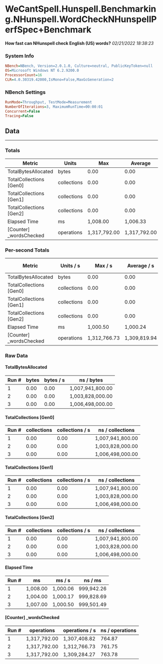 ﻿# WeCantSpell.Hunspell.Benchmarking.NHunspell.WordCheckNHunspellPerfSpec+Benchmark
__How fast can NHunspell check English (US) words?__
_02/21/2022 18:38:23_
### System Info
```ini
NBench=NBench, Version=2.0.1.0, Culture=neutral, PublicKeyToken=null
OS=Microsoft Windows NT 6.2.9200.0
ProcessorCount=16
CLR=4.0.30319.42000,IsMono=False,MaxGcGeneration=2
```

### NBench Settings
```ini
RunMode=Throughput, TestMode=Measurement
NumberOfIterations=3, MaximumRunTime=00:00:01
Concurrent=False
Tracing=False
```

## Data
-------------------

### Totals
|          Metric |           Units |             Max |         Average |             Min |          StdDev |
|---------------- |---------------- |---------------- |---------------- |---------------- |---------------- |
|TotalBytesAllocated |           bytes |            0.00 |            0.00 |            0.00 |            0.00 |
|TotalCollections [Gen0] |     collections |            0.00 |            0.00 |            0.00 |            0.00 |
|TotalCollections [Gen1] |     collections |            0.00 |            0.00 |            0.00 |            0.00 |
|TotalCollections [Gen2] |     collections |            0.00 |            0.00 |            0.00 |            0.00 |
|    Elapsed Time |              ms |        1,008.00 |        1,006.33 |        1,004.00 |            2.08 |
|[Counter] _wordsChecked |      operations |    1,317,792.00 |    1,317,792.00 |    1,317,792.00 |            0.00 |

### Per-second Totals
|          Metric |       Units / s |         Max / s |     Average / s |         Min / s |      StdDev / s |
|---------------- |---------------- |---------------- |---------------- |---------------- |---------------- |
|TotalBytesAllocated |           bytes |            0.00 |            0.00 |            0.00 |            0.00 |
|TotalCollections [Gen0] |     collections |            0.00 |            0.00 |            0.00 |            0.00 |
|TotalCollections [Gen1] |     collections |            0.00 |            0.00 |            0.00 |            0.00 |
|TotalCollections [Gen2] |     collections |            0.00 |            0.00 |            0.00 |            0.00 |
|    Elapsed Time |              ms |        1,000.50 |        1,000.24 |        1,000.06 |            0.23 |
|[Counter] _wordsChecked |      operations |    1,312,766.73 |    1,309,819.94 |    1,307,408.82 |        2,718.82 |

### Raw Data
#### TotalBytesAllocated
|           Run # |           bytes |       bytes / s |      ns / bytes |
|---------------- |---------------- |---------------- |---------------- |
|               1 |            0.00 |            0.00 |1,007,941,800.00 |
|               2 |            0.00 |            0.00 |1,003,828,000.00 |
|               3 |            0.00 |            0.00 |1,006,498,000.00 |

#### TotalCollections [Gen0]
|           Run # |     collections | collections / s |ns / collections |
|---------------- |---------------- |---------------- |---------------- |
|               1 |            0.00 |            0.00 |1,007,941,800.00 |
|               2 |            0.00 |            0.00 |1,003,828,000.00 |
|               3 |            0.00 |            0.00 |1,006,498,000.00 |

#### TotalCollections [Gen1]
|           Run # |     collections | collections / s |ns / collections |
|---------------- |---------------- |---------------- |---------------- |
|               1 |            0.00 |            0.00 |1,007,941,800.00 |
|               2 |            0.00 |            0.00 |1,003,828,000.00 |
|               3 |            0.00 |            0.00 |1,006,498,000.00 |

#### TotalCollections [Gen2]
|           Run # |     collections | collections / s |ns / collections |
|---------------- |---------------- |---------------- |---------------- |
|               1 |            0.00 |            0.00 |1,007,941,800.00 |
|               2 |            0.00 |            0.00 |1,003,828,000.00 |
|               3 |            0.00 |            0.00 |1,006,498,000.00 |

#### Elapsed Time
|           Run # |              ms |          ms / s |         ns / ms |
|---------------- |---------------- |---------------- |---------------- |
|               1 |        1,008.00 |        1,000.06 |      999,942.26 |
|               2 |        1,004.00 |        1,000.17 |      999,828.69 |
|               3 |        1,007.00 |        1,000.50 |      999,501.49 |

#### [Counter] _wordsChecked
|           Run # |      operations |  operations / s | ns / operations |
|---------------- |---------------- |---------------- |---------------- |
|               1 |    1,317,792.00 |    1,307,408.82 |          764.87 |
|               2 |    1,317,792.00 |    1,312,766.73 |          761.75 |
|               3 |    1,317,792.00 |    1,309,284.27 |          763.78 |


